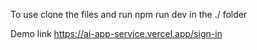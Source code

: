 To use clone the files and run npm run dev in the ./ folder

Demo link https://ai-app-service.vercel.app/sign-in

